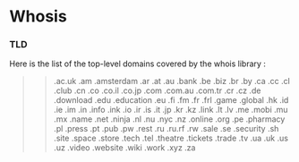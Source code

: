 # Whosis

### TLD
Here is the list of the top-level domains covered by the whois library :

>> .ac.uk   .am   .amsterdam   .ar   .at   .au   .bank   .be   .biz   .br   .by   .ca   .cc   .cl   .club   .cn   .co   .co.il   .co.jp   .com   .com.au   .com.tr  .cr     .cz   .de   .download   .edu   .education   .eu   .fi   .fm   .fr  .frl   .game   .global   .hk   .id   .ie   .im    .in   .info   .ink   .io   .ir    .is   .it   .jp   .kr   .kz   .link   .lt   .lv   .me   .mobi   .mu   .mx   .name   .net   .ninja   .nl   .nu   .nyc   .nz   .online   .org   .pe   .pharmacy   .pl    .press   .pt   .pub   .pw   .rest   .ru   .ru.rf   .rw   .sale   .se   .security   .sh   .site   .space   .store   .tech   .tel   .theatre   .tickets   .trade   .tv   .ua   .uk   .us   .uz   .video   .website   .wiki   .work   .xyz  .za
